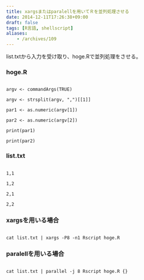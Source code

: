 ```yaml
---
title: xargsまたはparalellを用いてＲを並列処理させる
date: 2014-12-11T17:26:38+09:00
draft: false
tags: [R言語, shellscript]
aliases:
    - /archives/109
---
```


list.txtから入力を受け取り、hoge.Rで並列処理をさせる。

### hoge.R
~~~~{.r}
argv <- commandArgs(TRUE)
argv <- strsplit(argv, ",")[[1]]
par1 <- as.numeric(argv[1])
par2 <- as.numeric(argv[2])
print(par1)
print(par2)
~~~~

### list.txt
~~~~{.text}
1,1
1,2
2,1
2,2
~~~~

### xargsを用いる場合
~~~~{.sh}
cat list.txt | xargs -P8 -n1 Rscript hoge.R
~~~~

### paralellを用いる場合
~~~~{.sh}
cat list.txt | parallel -j 8 Rscript hoge.R {}
~~~~


